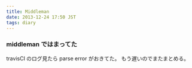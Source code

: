 ```yaml
---
title: Middleman
date: 2013-12-24 17:50 JST
tags: diary
---
```


### middleman ではまってた

travisCI のログ見たら parse error がおきてた。
もう遅いのでまたまとめる。

